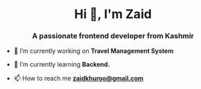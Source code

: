 <h1 align="center">Hi 👋, I'm Zaid</h1>
<h3 align="center">A passionate frontend developer from Kashmir</h3>

- 🔭 I’m currently working on **Travel Management System**

- 🌱 I’m currently learning **Backend.**

- 📫 How to reach me **zaidkhuroo@gmail.com**


